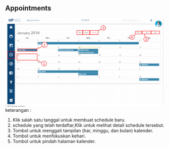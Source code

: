 ## Appointments
![Appointments](img/gambar5.png)
keterangan :
1. Klik salah satu tanggal untuk membuat schedule baru.
2. schedule yang telah terdaftar,Klik untuk melihat detail schedule tersebut.
3. Tombol untuk menggati tampilan (har, minggu, dan bulan) kalender.
4. Tombol untuk menfokuskan kehari.
5. Tombol untuk pindah halaman kalender.
